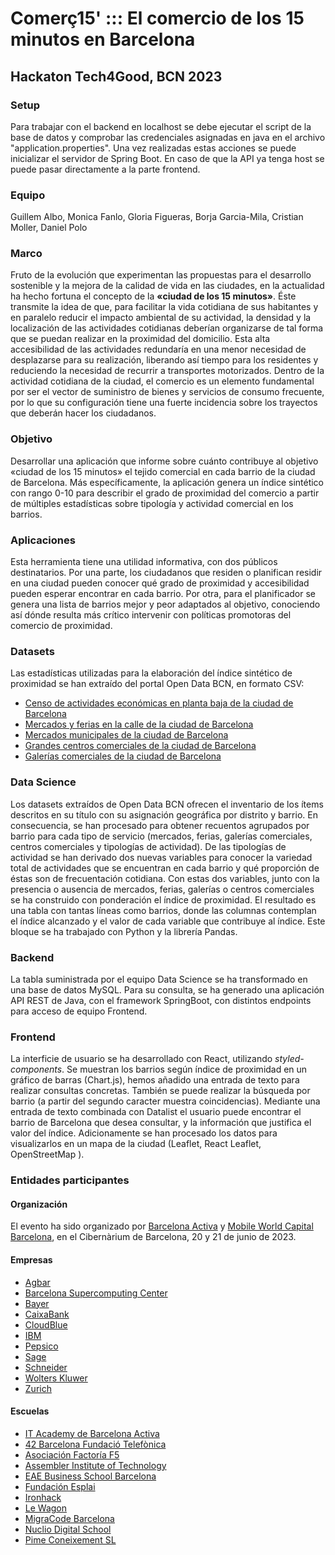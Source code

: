 # Comerç15' ::: El comercio de los 15 minutos en Barcelona

## Hackaton Tech4Good, BCN 2023

### Setup

Para trabajar con el backend en localhost se debe ejecutar el script de la base de datos y comprobar las credenciales asignadas en java en el archivo "application.properties". Una vez realizadas estas acciones se puede inicializar el servidor de Spring Boot. En caso de que la API ya tenga host se puede pasar directamente a la parte frontend.

### Equipo

Guillem Albo, Monica Fanlo, Gloria Figueras, Borja Garcia-Mila, Cristian Moller, Daniel Polo

### Marco

Fruto de la evolución que experimentan las propuestas para el desarrollo sostenible y la mejora de la calidad de vida en las ciudades, en la actualidad ha hecho fortuna el concepto de la **«ciudad de los 15 minutos»**. Éste transmite la idea de que, para facilitar la vida cotidiana de sus habitantes y en paralelo reducir el impacto ambiental de su actividad, la densidad y la localización de las actividades cotidianas deberían organizarse de tal forma que se puedan realizar en la proximidad del domicilio. Esta alta accesibilidad de las actividades redundaría en una menor necesidad de desplazarse para su realización, liberando así tiempo para los residentes y reduciendo la necesidad de recurrir a transportes motorizados. Dentro de la actividad cotidiana de la ciudad, el comercio es un elemento fundamental por ser el vector de suministro de bienes y servicios de consumo frecuente, por lo que su configuración tiene una fuerte incidencia sobre los trayectos que deberán hacer los ciudadanos.

### Objetivo

Desarrollar una aplicación que informe sobre cuánto contribuye al objetivo «ciudad de los 15 minutos» el tejido comercial en cada barrio de la ciudad de Barcelona. Más específicamente, la aplicación genera un índice sintético con rango 0-10 para describir el grado de proximidad del comercio a partir de múltiples estadísticas sobre tipología y actividad comercial en los barrios.

### Aplicaciones

Esta herramienta tiene una utilidad informativa, con dos públicos destinatarios. Por una parte, los ciudadanos que residen o planifican residir en una ciudad pueden conocer qué grado de proximidad y accesibilidad pueden esperar encontrar en cada barrio. Por otra, para el planificador se genera una lista de barrios mejor y peor adaptados al objetivo, conociendo así dónde resulta más crítico intervenir con políticas promotoras del comercio de proximidad.

### Datasets

Las estadísticas utilizadas para la elaboración del índice sintético de proximidad se han extraído del portal Open Data BCN, en formato CSV:

- [Censo de actividades económicas en planta baja de la ciudad de Barcelona](https://opendata-ajuntament.barcelona.cat/data/ca/dataset/cens-activitats-comercials)
- [Mercados y ferias en la calle de la ciudad de Barcelona](https://opendata-ajuntament.barcelona.cat/data/ca/dataset/mercats-fires-carrer)
- [Mercados municipales de la ciudad de Barcelona](https://opendata-ajuntament.barcelona.cat/data/ca/dataset/mercats-municipals)
- [Grandes centros comerciales de la ciudad de Barcelona](https://opendata-ajuntament.barcelona.cat/data/ca/dataset/grans-centres-comercials)
- [Galerías comerciales de la ciudad de Barcelona](https://opendata-ajuntament.barcelona.cat/data/ca/dataset/galeries-comercials)

### Data Science

Los datasets extraídos de Open Data BCN ofrecen el inventario de los ítems descritos en su título con su asignación geográfica por distrito y barrio. En consecuencia, se han procesado para obtener recuentos agrupados por barrio para cada tipo de servicio (mercados, ferias, galerías comerciales, centros comerciales y tipologías de actividad). De las tipologías de actividad se han derivado dos nuevas variables para conocer la variedad total de actividades que se encuentran en cada barrio y qué proporción de éstas son de frecuentación cotidiana. Con estas dos variables, junto con la presencia o ausencia de mercados, ferias, galerías o centros comerciales se ha construido con ponderación el índice de proximidad. El resultado es una tabla con tantas líneas como barrios, donde las columnas contemplan el índice alcanzado y el valor de cada variable que contribuye al índice. Este bloque se ha trabajado con Python y la librería Pandas.

### Backend

La tabla suministrada por el equipo Data Science se ha transformado en una base de datos MySQL. Para su consulta, se ha generado una aplicación API REST de Java, con el framework SpringBoot, con distintos endpoints para acceso de equipo Frontend.

### Frontend

La interficie de usuario se ha desarrollado con React, utilizando _styled-components_. Se muestran los barrios según índice de proximidad en un gráfico de barras (Chart.js), hemos añadido una entrada de texto para realizar consultas concretas. También se puede realizar la búsqueda por barrio (a partir del segundo caracter muestra coincidencias). Mediante una entrada de texto combinada con Datalist el usuario puede encontrar el barrio de Barcelona que desea consultar, y la información que justifica el valor del índice. Adicionamente se han procesado los datos para visualizarlos en un mapa de la ciudad (Leaflet, React Leaflet, OpenStreetMap ).

### Entidades participantes

#### Organización

El evento ha sido organizado por [Barcelona Activa](https://www.barcelonactiva.cat/) y [Mobile World Capital Barcelona](https://mobileworldcapital.com/), en el Cibernàrium de Barcelona, 20 y 21 de junio de 2023.

#### Empresas

- [Agbar](https://www.agbar.es/)
- [Barcelona Supercomputing Center](https://www.bsc.es/)
- [Bayer](https://www.bayer.com/en/)
- [CaixaBank](https://www.caixabank.es/)
- [CloudBlue](https://www.cloudblue.com/)
- [IBM](https://www.ibm.com/es-es)
- [Pepsico](https://www.pepsico.es/)
- [Sage](https://www.sage.com/es-es/)
- [Schneider](https://www.se.com/es/es/)
- [Wolters Kluwer](https://www.wolterskluwer.com/es)
- [Zurich](https://www.zurich.es/)

#### Escuelas

- [IT Academy de Barcelona Activa](https://www.barcelonactiva.cat/itacademy)
- [42 Barcelona Fundació Telefònica](https://www.42barcelona.com/)
- [Asociación Factoría F5](https://factoriaf5.org/)
- [Assembler Institute of Technology](https://assemblerinstitute.com/)
- [EAE Business School Barcelona](http://eae%20business%20school%20barcelona/)
- [Fundación Esplai](https://campus.fundacionesplai.org/)
- [Ironhack](https://www.ironhack.com/es/es)
- [Le Wagon](https://www.lewagon.com/es)
- [MigraCode Barcelona](https://migracode.openculturalcenter.org/)
- [Nuclio Digital School](https://nuclio.school/)
- [Pime Coneixement SL](https://www.pimec.org/)
